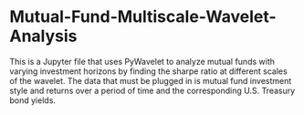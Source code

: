 # Mutual-Fund-Multiscale-Wavelet-Analysis

This is a Jupyter file that uses PyWavelet to analyze mutual funds with varying investment horizons by finding the sharpe ratio at different scales of the wavelet. 
The data that must be plugged in is mutual fund investment style and returns over a period of time and the corresponding U.S. Treasury bond yields. 
